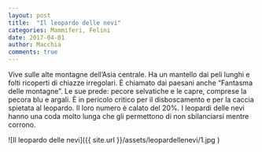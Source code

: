 ```yaml
---
layout: post
title:  "Il leopardo delle nevi"
categories: Mammiferi, Felini
date: 2017-04-01
author: Macchia
comments: true
---
```

Vive sulle alte montagne dell’Asia centrale.
Ha un mantello dai peli lunghi e folti ricoperti di chiazze  irregolari.
È chiamato dai paesani anche “Fantasma delle montagne”.
Le sue prede: pecore selvatiche e le capre, comprese la pecora blu e argali.
È in pericolo critico per il disboscamento e per la caccia spietata al leopardo.
Il loro numero è calato del 20%.
I leopardi delle nevi hanno una coda molto lunga che gli permettono di non sbilanciarsi mentre corrono.


![Il leopardo delle nevi]({{ site.url }}/assets/leopardellenevi/1.jpg )
